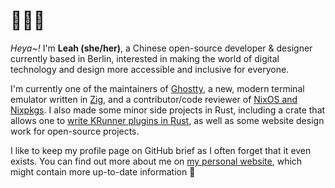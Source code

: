 # 👋👩‍💻

*Heya~!* I'm **Leah (she/her)**, a Chinese open-source developer & designer currently based in Berlin, interested in making the world of digital technology and design more accessible and inclusive for everyone.

I'm currently one of the maintainers of [Ghostty](https://ghostty.org), a new, modern terminal emulator written in [Zig](https://ziglang.org/), and a contributor/code reviewer of [NixOS and Nixpkgs](https://github.com/NixOS/nixpkgs). I also made some minor side projects in Rust, including a crate that allows one to [write KRunner plugins in Rust](https://github.com/pluiedev/krunner-rs), as well as some website design work for open-source projects.

I like to keep my profile page on GitHub brief as I often forget that it even exists. You can find out more about me on [my personal website](https://pluie.me/), which might contain more up-to-date information 💜
